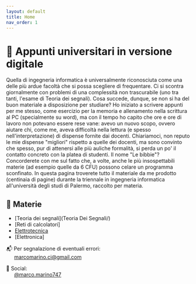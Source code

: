 ```yaml
---
layout: default
title: Home
nav_order: 1
---
```


# 📘 Appunti universitari in versione digitale
Quella di ingegneria informatica è universalmente riconosciuta come una delle più ardue facoltà che si possa scegliere di frequentare. 
Ci si scontra giornalmente con problemi di una complessità non trascurabile (uno tra tanti, l'esame di Teoria dei segnali). Cosa 
succede, dunque, se non si ha del buon materiale a disposizione per studiare? Ho iniziato a scrivere appunti per me stesso, come esercizio per la memoria e allenamento
nella scrittura al PC (specialmente su word), ma con il tempo ho capito che ore e ore di lavoro non potevano essere rese vane: avevo un nuovo scopo, ovvero aiutare chi, come me,
aveva difficoltà nella lettura (e spesso nell'interpretazione) di dispense fornite dai docenti. Chiariamoci, non reputo le mie dispense "migliori" rispetto a quelle
dei docenti, ma sono convinto che spesso, pur di attenersi alle più auliche formalità, si perda un po' il contatto concreto con la platea di studenti. Il nome "Le bibbie"? Concorderete
con me sul fatto che, a volte, anche le più insospettabili materie (ad esempio quelle da 6 CFU) possono celare un programma sconfinato. In questa pagina troverete tutto il materiale da me 
prodotto (centinaia di pagine) durante la triennale in ingegneria informatica all'università degli studi di Palermo, raccolto per materia.

## 📂 Materie

- [Teoria dei segnali](Teoria Dei Segnali/)
- [Reti di calcolatori]
- [Elettrotecnica](Elettrotecnica/)
- [Elettronica]

📬 Per segnalazione di eventuali errori:  
&emsp;&nbsp;&nbsp;[marcomarino.ci@gmail.com](mailto:marcomarino.ci@gmail.com)

📸 Social:  
&emsp;&nbsp;&nbsp;[@marco.marino747](https://instagram.com/marco.marino747)


